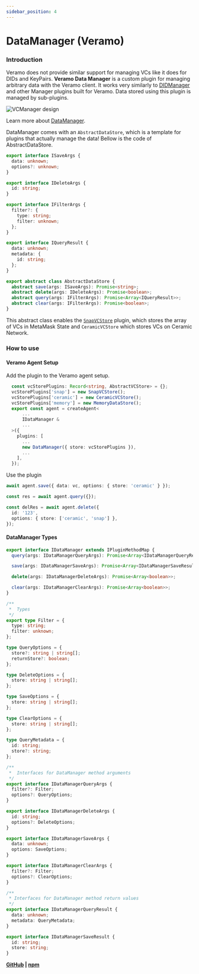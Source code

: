 ```yaml
---
sidebar_position: 4
---
```


# DataManager (Veramo)

### Introduction

Veramo does not provide similar support for managing VCs like it does for DIDs and KeyPairs. **Veramo Data Manager** is a custom plugin for managing arbitrary data with the Veramo client. It works very similarly to [DIDManager](https://github.com/uport-project/veramo/tree/next/packages/did-manager) and other Manager plugins built for Veramo. Data stored using this plugin is managed by sub-plugins.

![VCManager design](https://user-images.githubusercontent.com/69682837/201887288-e666d565-fc2c-4160-ac85-a98e790eeced.png)

Learn more about [DataManager](https://github.com/uport-project/veramo/issues/1058).

DataManager comes with an `AbstractDataStore`, which is a template for plugins that actually manage the data! Bellow is the code of AbstractDataStore.

```typescript
export interface ISaveArgs {
  data: unknown;
  options?: unknown;
}

export interface IDeleteArgs {
  id: string;
}

export interface IFilterArgs {
  filter?: {
    type: string;
    filter: unknown;
  };
}

export interface IQueryResult {
  data: unknown;
  metadata: {
    id: string;
  };
}

export abstract class AbstractDataStore {
  abstract save(args: ISaveArgs): Promise<string>;
  abstract delete(args: IDeleteArgs): Promise<boolean>;
  abstract query(args: IFilterArgs): Promise<Array<IQueryResult>>;
  abstract clear(args: IFilterArgs): Promise<boolean>;
}
```

This abstract class enables the [`SnapVCStore`](../masca/architecture.md) plugin, which stores the array of VCs in MetaMask State and `CeramicVCStore` which stores VCs on Ceramic Network.

### How to use

#### Veramo Agent Setup

Add the plugin to the Veramo agent setup.

```typescript
  const vcStorePlugins: Record<string, AbstractVCStore> = {};
  vcStorePlugins['snap'] = new SnapVCStore();
  vcStorePlugins['ceramic'] = new CeramicVCStore();
  vcStorePlugins['memory'] = new MemoryDataStore();
  export const agent = createAgent<
      ...
      IDataManager &
      ...
  >({
    plugins: [
      ...
      new DataManager({ store: vcStorePlugins }),
      ...
    ],
  });
```

Use the plugin

```typescript
await agent.save({ data: vc, options: { store: 'ceramic' } });

const res = await agent.query({});

const delRes = await agent.delete({
  id: '123',
  options: { store: ['ceramic', 'snap'] },
});
```

#### DataManager Types

```typescript
export interface IDataManager extends IPluginMethodMap {
  query(args: IDataManagerQueryArgs): Promise<Array<IDataManagerQueryResult>>;

  save(args: IDataManagerSaveArgs): Promise<Array<IDataManagerSaveResult>>;

  delete(args: IDataManagerDeleteArgs): Promise<Array<boolean>>;

  clear(args: IDataManagerClearArgs): Promise<Array<boolean>>;
}

/**
 *  Types
 */
export type Filter = {
  type: string;
  filter: unknown;
};

type QueryOptions = {
  store?: string | string[];
  returnStore?: boolean;
};

type DeleteOptions = {
  store: string | string[];
};

type SaveOptions = {
  store: string | string[];
};

type ClearOptions = {
  store: string | string[];
};

type QueryMetadata = {
  id: string;
  store?: string;
};

/**
 *  Interfaces for DataManager method arguments
 */
export interface IDataManagerQueryArgs {
  filter?: Filter;
  options?: QueryOptions;
}

export interface IDataManagerDeleteArgs {
  id: string;
  options?: DeleteOptions;
}

export interface IDataManagerSaveArgs {
  data: unknown;
  options: SaveOptions;
}

export interface IDataManagerClearArgs {
  filter?: Filter;
  options?: ClearOptions;
}

/**
 * Interfaces for DataManager method return values
 */
export interface IDataManagerQueryResult {
  data: unknown;
  metadata: QueryMetadata;
}

export interface IDataManagerSaveResult {
  id: string;
  store: string;
}
```

**[GitHub](https://github.com/blockchain-lab-um/ssi-snap/tree/master/packages/vcmanager) |
[npm](https://www.npmjs.com/package/@blockchain-lab-um/veramo-vc-manager)**
